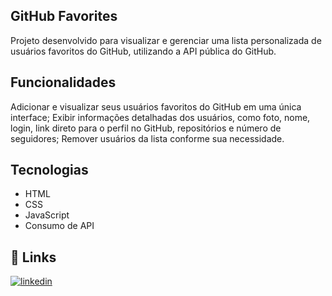 ## GitHub Favorites

Projeto desenvolvido para visualizar e gerenciar uma lista personalizada de usuários favoritos do GitHub, utilizando a API pública do GitHub.

## Funcionalidades

Adicionar e visualizar seus usuários favoritos do GitHub em uma única interface;
Exibir informações detalhadas dos usuários, como foto, nome, login, link direto para o perfil no GitHub, repositórios e número de seguidores;
Remover usuários da lista conforme sua necessidade.

## Tecnologias 

- HTML
- CSS
- JavaScript
- Consumo de API

## 🔗 Links

[![linkedin](https://img.shields.io/badge/linkedin-0A66C2?style=for-the-badge&logo=linkedin&logoColor=white)](https://www.linkedin.com/in/ronaldo-domingues/)

